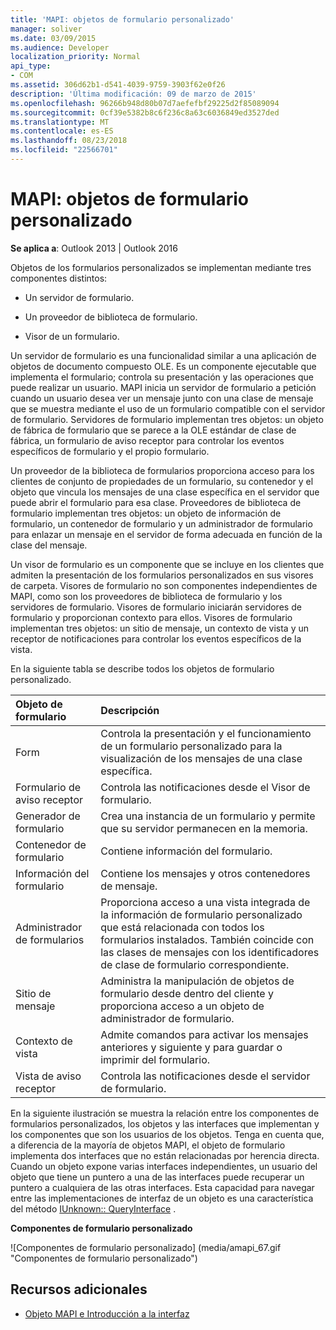 ```yaml
---
title: 'MAPI: objetos de formulario personalizado'
manager: soliver
ms.date: 03/09/2015
ms.audience: Developer
localization_priority: Normal
api_type:
- COM
ms.assetid: 306d62b1-d541-4039-9759-3903f62e0f26
description: 'Última modificación: 09 de marzo de 2015'
ms.openlocfilehash: 96266b948d80b07d7aefefbf29225d2f85089094
ms.sourcegitcommit: 0cf39e5382b8c6f236c8a63c6036849ed3527ded
ms.translationtype: MT
ms.contentlocale: es-ES
ms.lasthandoff: 08/23/2018
ms.locfileid: "22566701"
---
```

# <a name="mapi-custom-form-objects"></a>MAPI: objetos de formulario personalizado
  
**Se aplica a**: Outlook 2013 | Outlook 2016 
  
Objetos de los formularios personalizados se implementan mediante tres componentes distintos:
  
- Un servidor de formulario.
    
- Un proveedor de biblioteca de formulario.
    
- Visor de un formulario.
    
Un servidor de formulario es una funcionalidad similar a una aplicación de objetos de documento compuesto OLE. Es un componente ejecutable que implementa el formulario; controla su presentación y las operaciones que puede realizar un usuario. MAPI inicia un servidor de formulario a petición cuando un usuario desea ver un mensaje junto con una clase de mensaje que se muestra mediante el uso de un formulario compatible con el servidor de formulario. Servidores de formulario implementan tres objetos: un objeto de fábrica de formulario que se parece a la OLE estándar de clase de fábrica, un formulario de aviso receptor para controlar los eventos específicos de formulario y el propio formulario. 
  
Un proveedor de la biblioteca de formularios proporciona acceso para los clientes de conjunto de propiedades de un formulario, su contenedor y el objeto que vincula los mensajes de una clase específica en el servidor que puede abrir el formulario para esa clase. Proveedores de biblioteca de formulario implementan tres objetos: un objeto de información de formulario, un contenedor de formulario y un administrador de formulario para enlazar un mensaje en el servidor de forma adecuada en función de la clase del mensaje.
  
Un visor de formulario es un componente que se incluye en los clientes que admiten la presentación de los formularios personalizados en sus visores de carpeta. Visores de formulario no son componentes independientes de MAPI, como son los proveedores de biblioteca de formulario y los servidores de formulario. Visores de formulario iniciarán servidores de formulario y proporcionan contexto para ellos. Visores de formulario implementan tres objetos: un sitio de mensaje, un contexto de vista y un receptor de notificaciones para controlar los eventos específicos de la vista.
  
En la siguiente tabla se describe todos los objetos de formulario personalizado. 
  
|**Objeto de formulario**|**Descripción**|
|:-----|:-----|
|Form  <br/> |Controla la presentación y el funcionamiento de un formulario personalizado para la visualización de los mensajes de una clase específica.  <br/> |
|Formulario de aviso receptor  <br/> |Controla las notificaciones desde el Visor de formulario.  <br/> |
|Generador de formulario  <br/> |Crea una instancia de un formulario y permite que su servidor permanecen en la memoria.  <br/> |
|Contenedor de formulario  <br/> |Contiene información del formulario.  <br/> |
|Información del formulario  <br/> |Contiene los mensajes y otros contenedores de mensaje.  <br/> |
|Administrador de formularios  <br/> |Proporciona acceso a una vista integrada de la información de formulario personalizado que está relacionada con todos los formularios instalados. También coincide con las clases de mensajes con los identificadores de clase de formulario correspondiente.  <br/> |
|Sitio de mensaje  <br/> |Administra la manipulación de objetos de formulario desde dentro del cliente y proporciona acceso a un objeto de administrador de formulario.  <br/> |
|Contexto de vista  <br/> |Admite comandos para activar los mensajes anteriores y siguiente y para guardar o imprimir del formulario.  <br/> |
|Vista de aviso receptor  <br/> |Controla las notificaciones desde el servidor de formulario.  <br/> |
   
En la siguiente ilustración se muestra la relación entre los componentes de formularios personalizados, los objetos y las interfaces que implementan y los componentes que son los usuarios de los objetos. Tenga en cuenta que, a diferencia de la mayoría de objetos MAPI, el objeto de formulario implementa dos interfaces que no están relacionadas por herencia directa. Cuando un objeto expone varias interfaces independientes, un usuario del objeto que tiene un puntero a una de las interfaces puede recuperar un puntero a cualquiera de las otras interfaces. Esta capacidad para navegar entre las implementaciones de interfaz de un objeto es una característica del método [IUnknown:: QueryInterface](http://msdn.microsoft.com/library/54d5ff80-18db-43f2-b636-f93ac053146d%28Office.15%29.aspx) . 
  
**Componentes de formulario personalizado**
  
![Componentes de formulario personalizado] (media/amapi_67.gif "Componentes de formulario personalizado")
  
## <a name="see-also"></a>Recursos adicionales

- [Objeto MAPI e Introducción a la interfaz](mapi-object-and-interface-overview.md)

